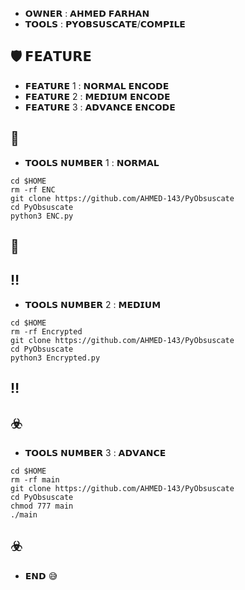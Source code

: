* 𝗢𝗪𝗡𝗘𝗥 : 𝗔𝗛𝗠𝗘𝗗 𝗙𝗔𝗥𝗛𝗔𝗡
* 𝗧𝗢𝗢𝗟𝗦 : 𝗣𝗬𝗢𝗕𝗦𝗨𝗦𝗖𝗔𝗧𝗘/𝗖𝗢𝗠𝗣𝗜𝗟𝗘

## :shield: 𝗙𝗘𝗔𝗧𝗨𝗥𝗘 
* 𝗙𝗘𝗔𝗧𝗨𝗥𝗘 1 : 𝗡𝗢𝗥𝗠𝗔𝗟 𝗘𝗡𝗖𝗢𝗗𝗘
* 𝗙𝗘𝗔𝗧𝗨𝗥𝗘 2 : 𝗠𝗘𝗗𝗜𝗨𝗠 𝗘𝗡𝗖𝗢𝗗𝗘
* 𝗙𝗘𝗔𝗧𝗨𝗥𝗘 3 : 𝗔𝗗𝗩𝗔𝗡𝗖𝗘 𝗘𝗡𝗖𝗢𝗗𝗘

## :small_red_triangle:
* 𝗧𝗢𝗢𝗟𝗦 𝗡𝗨𝗠𝗕𝗘𝗥 1 : 𝗡𝗢𝗥𝗠𝗔𝗟
```
cd $HOME
rm -rf ENC
git clone https://github.com/AHMED-143/PyObsuscate
cd PyObsuscate
python3 ENC.py
```
## :small_red_triangle_down:

## :bangbang:
* 𝗧𝗢𝗢𝗟𝗦 𝗡𝗨𝗠𝗕𝗘𝗥 2 : 𝗠𝗘𝗗𝗜𝗨𝗠
```
cd $HOME
rm -rf Encrypted
git clone https://github.com/AHMED-143/PyObsuscate
cd PyObsuscate
python3 Encrypted.py
```
## :bangbang:

## :biohazard:
* 𝗧𝗢𝗢𝗟𝗦 𝗡𝗨𝗠𝗕𝗘𝗥 3 : 𝗔𝗗𝗩𝗔𝗡𝗖𝗘
```
cd $HOME
rm -rf main
git clone https://github.com/AHMED-143/PyObsuscate
cd PyObsuscate
chmod 777 main
./main
```
## :biohazard:

* 𝗘𝗡𝗗  :sweat_smile:
